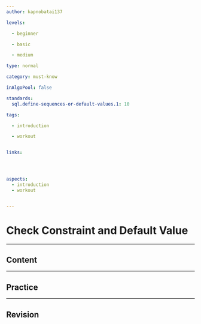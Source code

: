 ```yaml
---
author: kapnobatai137

levels:

  - beginner

  - basic

  - medium

type: normal

category: must-know

inAlgoPool: false

standards:
  sql.define-sequences-or-default-values.1: 10

tags:

  - introduction

  - workout


links:




aspects:
  - introduction
  - workout


---
```


# Check Constraint and Default Value

---
## Content



---
## Practice



---
## Revision

